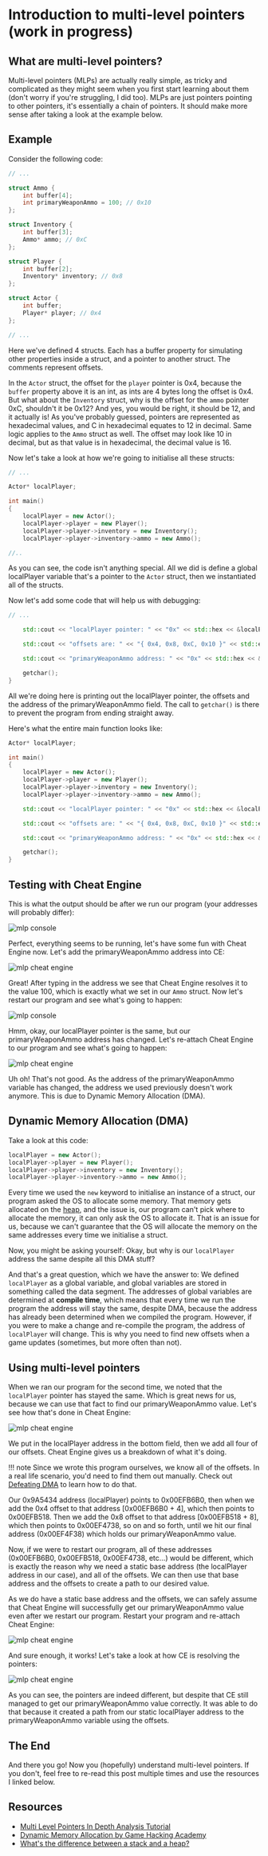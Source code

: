 # Introduction to multi-level pointers (work in progress)

## What are multi-level pointers?
Multi-level pointers (MLPs) are actually really simple, as tricky and complicated as they might seem when you first start learning about them (don't worry if you're struggling, I did too). MLPs are just pointers pointing to other pointers, it's essentially a chain of pointers. It should make more sense after taking a look at the example below.

## Example
Consider the following code:

```cpp title="mlp.cpp"
// ...

struct Ammo {
    int buffer[4];
    int primaryWeaponAmmo = 100; // 0x10
};

struct Inventory {
    int buffer[3];
    Ammo* ammo; // 0xC
};

struct Player {
    int buffer[2];
    Inventory* inventory; // 0x8
};

struct Actor {
    int buffer;
    Player* player; // 0x4
};

// ...
```

Here we've defined 4 structs. Each has a buffer property for simulating other properties inside a struct, and a pointer to another struct. The comments represent offsets.

In the `Actor` struct, the offset for the `player` pointer is 0x4, because the `buffer` property above it is an int, as ints are 4 bytes long the offset is 0x4. But what about the `Inventory` struct, why is the offset for the `ammo` pointer 0xC, shouldn't it be 0x12? And yes, you would be right, it should be 12, and it actually is! As you've probably guessed, pointers are represented as hexadecimal values, and C in hexadecimal equates to 12 in decimal. Same logic applies to the `Ammo` struct as well. The offset may look like 10 in decimal, but as that value is in hexadecimal, the decimal value is 16.

Now let's take a look at how we're going to initialise all these structs:

```cpp title="mlp.cpp"
// ...

Actor* localPlayer;

int main()
{
    localPlayer = new Actor();
    localPlayer->player = new Player();
    localPlayer->player->inventory = new Inventory();
    localPlayer->player->inventory->ammo = new Ammo();

//..
```

As you can see, the code isn't anything special. All we did is define a global localPlayer variable that's a pointer to the `Actor` struct, then we instantiated all of the structs.

Now let's add some code that will help us with debugging:

```cpp title="mlp.cpp"
// ...

    std::cout << "localPlayer pointer: " << "0x" << std::hex << &localPlayer << std::endl << std::endl;

    std::cout << "offsets are: " << "{ 0x4, 0x8, 0xC, 0x10 }" << std::endl << std::endl;

    std::cout << "primaryWeaponAmmo address: " << "0x" << std::hex << &localPlayer->player->inventory->ammo->primaryWeaponAmmo << std::endl << std::endl;

    getchar();
}
```

All we're doing here is printing out the localPlayer pointer, the offsets and the address of the primaryWeaponAmmo field. The call to `getchar()` is there to prevent the program from ending straight away.

Here's what the entire main function looks like:

```cpp title="mlp.cpp"
Actor* localPlayer;

int main()
{
    localPlayer = new Actor();
    localPlayer->player = new Player();
    localPlayer->player->inventory = new Inventory();
    localPlayer->player->inventory->ammo = new Ammo();

    std::cout << "localPlayer pointer: " << "0x" << std::hex << &localPlayer << std::endl << std::endl;

    std::cout << "offsets are: " << "{ 0x4, 0x8, 0xC, 0x10 }" << std::endl << std::endl;

    std::cout << "primaryWeaponAmmo address: " << "0x" << std::hex << &localPlayer->player->inventory->ammo->primaryWeaponAmmo << std::endl << std::endl;

    getchar();
}
```

## Testing with Cheat Engine
This is what the output should be after we run our program (your addresses will probably differ):

![mlp console](/assets/images/mlp-console1.png)

Perfect, everything seems to be running, let's have some fun with Cheat Engine now. Let's add the primaryWeaponAmmo address into CE:

![mlp cheat engine](/assets/images/mlp-ce1.png)

Great! After typing in the address we see that Cheat Engine resolves it to the value 100, which is exactly what we set in our `Ammo` struct. Now let's restart our program and see what's going to happen:

![mlp console](/assets/images/mlp-console2.png)

Hmm, okay, our localPlayer pointer is the same, but our primaryWeaponAmmo address has changed. Let's re-attach Cheat Engine to our program and see what's going to happen:

![mlp cheat engine](/assets/images/mlp-ce2.png)

Uh oh! That's not good. As the address of the primaryWeaponAmmo variable has changed, the address we used previously doesn't work anymore. This is due to Dynamic Memory Allocation (DMA).

## Dynamic Memory Allocation (DMA)
Take a look at this code:

```cpp title="mlp.cpp"
localPlayer = new Actor();
localPlayer->player = new Player();
localPlayer->player->inventory = new Inventory();
localPlayer->player->inventory->ammo = new Ammo();
```

Every time we used the `new` keyword to initialise an instance of a struct, our program asked the OS to allocate some memory. That memory gets allocated on the [heap](https://www.programmerinterview.com/data-structures/difference-between-stack-and-heap), and the issue is, our program can't pick where to allocate the memory, it can only ask the OS to allocate it. That is an issue for us, because we can't guarantee that the OS will allocate the memory on the same addresses every time we initialise a struct.

Now, you might be asking yourself: Okay, but why is our `localPlayer` address the same despite all this DMA stuff? 

And that's a great question, which we have the answer to: We defined `localPlayer` as a global variable, and global variables are stored in something called the data segment. The addresses of global variables are determined at **compile time**, which means that every time we run the program the address will stay the same, despite DMA, because the address has already been determined when we compiled the program. However, if you were to make a change and re-compile the program, the address of `localPlayer` will change. This is why you need to find new offsets when a game updates (sometimes, but more often than not).

## Using multi-level pointers
When we ran our program for the second time, we noted that the `localPlayer` pointer has stayed the same. Which is great news for us, because we can use that fact to find our primaryWeaponAmmo value. Let's see how that's done in Cheat Engine:

![mlp cheat engine](/assets/images/mlp-ce3.png)

We put in the localPlayer address in the bottom field, then we add all four of our offsets. Cheat Engine gives us a breakdown of what it's doing.

!!! note
    Since we wrote this program ourselves, we know all of the offsets. In a real life scenario, you'd need to find them out manually. Check out [Defeating DMA](/binary_exploatation/buffer_overflow) to learn how to do that.

Our 0x9A5434 address (localPlayer) points to 0x00EFB6B0, then when we add the 0x4 offset to that address [0x00EFB6B0 + 4], which then points to 0x00EFB518. Then we add the 0x8 offset to that address [0x00EFB518 + 8], which then points to 0x00EF4738, so on and so forth, until we hit our final address (0x00EF4F38) which holds our primaryWeaponAmmo value.

Now, if we were to restart our program, all of these addresses (0x00EFB6B0, 0x00EFB518, 0x00EF4738, etc...) would be different, which is exactly the reason why we need a static base address (the localPlayer address in our case), and all of the offsets. We can then use that base address and the offsets to create a path to our desired value. 

As we do have a static base address and the offsets, we can safely assume that Cheat Engine will successfully get our primaryWeaponAmmo value even after we restart our program. Restart your program and re-attach Cheat Engine:

![mlp cheat engine](/assets/images/mlp-ce4.png)

And sure enough, it works! Let's take a look at how CE is resolving the pointers:

![mlp cheat engine](/assets/images/mlp-ce5.png)

As you can see, the pointers are indeed different, but despite that CE still managed to get our primaryWeaponAmmo value correctly. It was able to do that because it created a path from our static localPlayer address to the primaryWeaponAmmo variable using the offsets.

## The End
And there you go! Now you (hopefully) understand multi-level pointers. If you don't, feel free to re-read this post multiple times and use the resources I linked below.

## Resources
- [Multi Level Pointers In Depth Analysis Tutorial](https://www.youtube.com/watch?v=0iOxUOaogb8)
- [Dynamic Memory Allocation by Game Hacking Academy](https://gamehacking.academy/lesson/2/8)
- [What's the difference between a stack and a heap?](https://www.programmerinterview.com/data-structures/difference-between-stack-and-heap)
